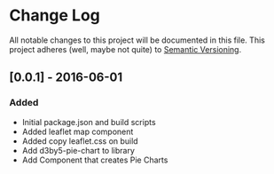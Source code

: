 # Change Log
All notable changes to this project will be documented in this file.
This project adheres (well, maybe not quite) to [Semantic Versioning](http://semver.org/).




## [0.0.1] - 2016-06-01
### Added
- Initial package.json and build scripts
- Added leaflet map component
- Added copy leaflet.css on build
- Add d3by5-pie-chart to library
- Add Component that creates Pie Charts


[//]: ##############################################
<!---
[//]: # (Legend)
[Added]:        <> (for new features.)
[Changed]:      <> (for changes in existing functionality.)
[Deprecated]:   <> (for once-stable features removed in upcoming releases.)
[Removed]:      <> (for deprecated features removed in this release.)
[Fixed]:        <> (for any bug fixes.)
[Security]:     <> (to invite users to upgrade in case of vulnerabilities.)
--->
